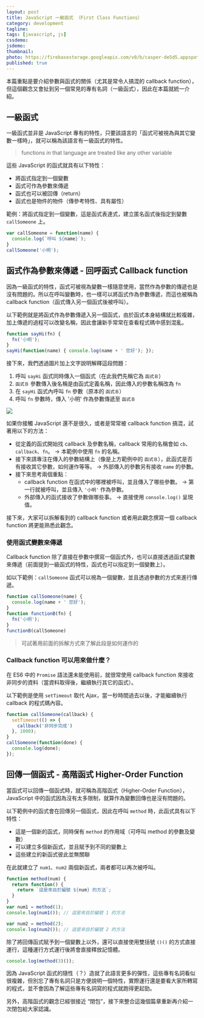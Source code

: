 ```yaml
---
layout: post
title: JavaScript 一級函式 （First Class Functions）
category: development
tagline:
tags: [javascript, js]
cssdemo:
jsdemo:
thumbnail:
photo: https://firebasestorage.googleapis.com/v0/b/casper-de5d5.appspot.com/o/images%2Fblog%2Firon2020_09.jpg?alt=media&token=354cf855-6cf6-4f73-82ce-65297eed1b40
published: true
---
```


本篇重點是要介紹參數與函式的關係（尤其是常令人搞混的 callback function），但這個觀念又會扯到另一個常見的專有名詞（一級函式），因此在本篇就統一介紹。

## 一級函式
一級函式並非是 JavaScript 專有的特性，只要該語言的「函式可被視為與其它變數一樣時」，就可以稱為該語言有一級函式的特性。
> functions in that language are treated like any other variable

這些 JavaScript 的函式就具有以下特性：
- 將函式指定到一個變數
- 函式可作為參數來傳遞
- 函式也可以被回傳（return）
- 函式也是物件的物件（傳參考特性、具有屬性）

範例：將函式指定到一個變數，這是函式表達式，建立匿名函式後指定到變數 `callSomeone` 上。
```js
var callSomeone = function(name) {
  console.log(`呼叫 ${name}`);
}
callSomeone('小明');
```

## 函式作為參數來傳遞 - 回呼函式 Callback function
因為一級函式的特性，函式可被視為變數一樣隨意使用，當然作為參數的傳遞也是沒有問題的。所以在呼叫變數時，也一樣可以將函式作為參數傳遞，而這也被稱為 callback function（函式傳入另一個函式後被呼叫）。

以下範例就是將函式作為參數傳遞入另一個函式，由於函式本身結構就比較複雜，加上傳遞的過程可以改變名稱，因此會讓新手常常在查看程式碼中感到混亂。
```js
function sayHi(fn) {
  fn('小明');
}
sayHi(function(name) { console.log(name + ' 您好'); });
```

接下來，我們透過圖片加上文字說明解釋這段問題：

1. 呼叫 `sayHi` 函式同時傳入一個函式（在此我們先稱它為 `函式Ｂ`）
2. `函式Ｂ` 參數傳入後名稱是由函式定義名稱，因此傳入的參數名稱改為 `fn`
3. 在 `sayHi` 函式內呼叫 `fn` 參數（原本的 `函式Ｂ`）
4. 呼叫 `fn` 參數時，傳入 '小明' 作為參數傳遞至 `函式Ｂ`

![](https://firebasestorage.googleapis.com/v0/b/casper-de5d5.appspot.com/o/images%2Fblog%2F084B07D1-2BAE-40CA-AA26-EC9EFAC6044B.png?alt=media&token=4797bfc2-1332-475a-b883-251b027b7ee8)

如果你接觸 JavaScript 還不是很久，或者是常常被 callback function 搞混，試著用以下的方法：
- 從定義的函式開始找 callback 及參數名稱，callback 常用的名稱會如 `cb`、`callback`、`fn`。 -> 本範例中使用 `fn` 的名稱。
- 接下來請專注在傳入的參數結構上（像是上方範例中的 `函式Ｂ`），此函式是否有接收其它參數，如何運作等等。 -> 外部傳入的參數另有接收 `name` 的參數。
- 接下來思考兩個重點：
	- callback function 在函式中的哪裡被呼叫，並且傳入了哪些參數。 -> 第一行就被呼叫，並且傳入 `'小明'` 作為參數。
	- 外部傳入的函式接收了參數做哪些事。 -> 直接使用 `console.log()` 呈現值。

接下來，大家可以拆解看到的 callback function 或者用此觀念撰寫一個 callback function 將更能熟悉此觀念。

### 使用函式變數來傳遞

Callback function 除了直接在參數中撰寫一個函式外，也可以直接透過函式變數來傳遞（前面提到一級函式的特性，函式也可以指定到一個變數上）。

如以下範例：`callSomeone` 函式可以視為一個變數，並且透過參數的方式來進行傳遞。
```js
function callSomeone(name) {
  console.log(name + ' 您好');
}
function functionB(fn) {
  fn('小明');
}
functionB(callSomeone)
```

> 可試著用前面的拆解方式來了解此段是如何運作的


### Callback function 可以用來做什麼？

在 ES6 中的 `Promise` 語法還未能使用前，就很常使用 callback function 來接收非同步的資料（當資料取得後，繼續執行其它的函式）。

以下範例是使用 `setTimeout` 取代 Ajax，當一秒時間過去以後，才能繼續執行 callback 的程式碼內容。
```js
function callSomeone(callback) {
  setTimeout(() => {
    callback('非同步完成')
  }, 1000);
}
callSomeone(function(done) {
  console.log(done);
});
```



## 回傳一個函式 - 高階函式 Higher-Order Function
當函式可以回傳一個函式時，就可稱為高階函式（Higher-Order Function），JavaScript 中的函式因為沒有太多限制，就算作為變數回傳也是沒有問題的。

以下範例中的函式會在回傳另一個函式，因此在呼叫 `method` 時，此函式具有以下特性：
- 這是一個新的函式，同時保有 `method` 的作用域（可呼叫 method 的參數及變數）
- 可以建立多個新函式，並且賦予到不同的變數上
- 這些建立的新函式彼此並無關聯

在此就建立了 `num1`、`num2` 兩個新函式，兩者都可以再次被呼叫。
```js
function method(num) {
  return function() {
    return `這是來自於編號 ${num} 的方法`;
  }
}
var num1 = method(1);
console.log(num1()); // 這是來自於編號 1 的方法

var num2 = method(2);
console.log(num2()); // 這是來自於編號 2 的方法
```

除了將回傳函式賦予到一個變數上以外，還可以直接使用雙括號 `()()` 的方式直接運行，這種運行方式運行後將會直接釋放記憶體。

```js
console.log(method(3)());
```


因為 JavaScript 函式的隨性（？）造就了此語言更多的彈性，這些專有名詞看似很複雜，但別忘了專有名詞只是方便說明一個特性，實際運行還是要看大家所轉寫的程式，並不會因為了解這些專有名詞寫的程式就跑得更起勁。

另外，高階函式的觀念已經很接近 “閉包”，接下來整合這幾個篇章重新再介紹一次閉包給大家認識。
